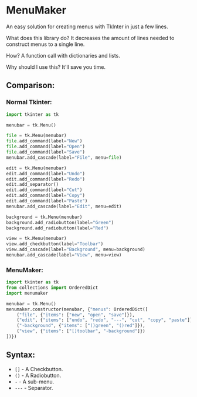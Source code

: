 # MenuMaker
An easy solution for creating menus with TkInter in just a few lines.

What does this library do? It decreases the amount of lines needed to construct menus to a single line.

How? A function call with dictionaries and lists.

Why should I use this? It'll save you time.

## Comparison:
### Normal Tkinter:
```python
import tkinter as tk

menubar = tk.Menu()

file = tk.Menu(menubar)
file.add_command(label="New")
file.add_command(label="Open")
file.add_command(label="Save")
menubar.add_cascade(label="File", menu=file)

edit = tk.Menu(menubar)
edit.add_command(label="Undo")
edit.add_command(label="Redo")
edit.add_separator()
edit.add_command(label="Cut")
edit.add_command(label="Copy")
edit.add_command(label="Paste")
menubar.add_cascade(label="Edit", menu=edit)

background = tk.Menu(menubar)
background.add_radiobutton(label="Green")
background.add_radiobutton(label="Red")

view = tk.Menu(menubar)
view.add_checkbutton(label="Toolbar")
view.add_cascade(label="Background", menu=background)
menubar.add_cascade(label="View", menu=view)
```

### MenuMaker:
```python
import tkinter as tk
from collections import OrderedDict
import menumaker

menubar = tk.Menu()
menumaker.constructor(menubar, {"menus": OrderedDict([
    ("file", {"items": ["new", "open", "save"]}),
    ("edit", {"items": ["undo", "redo", "---", "cut", "copy", "paste"]}),
    ("-background", {"items": ["()green", "()red"]}),
    ("view", {"items": ["[]toolbar", "-background"]})
])})
```

## Syntax:
- `[]` - A Checkbutton.
- `()` - A Radiobutton.
- `-` - A sub-menu.
- `---` - Separator.